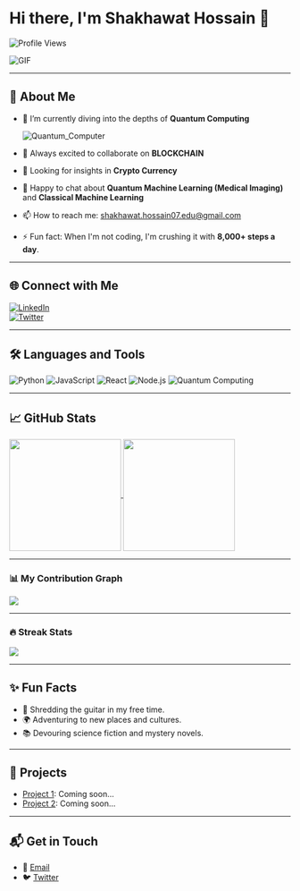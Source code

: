 # Hi there, I'm Shakhawat Hossain 👋
![Profile Views](https://komarev.com/ghpvc/?username=shakhawathossain07&color=brightgreen)

![GIF](https://media.giphy.com/media/26xBwdIuRJiAIqHwA/giphy.gif)

---

## 🚀 About Me
- 🌱 I’m currently diving into the depths of **Quantum Computing**

  ![Quantum_Computer](https://github.com/user-attachments/assets/8cae2296-a2ac-4a73-8899-3ecbc87d2086)  
- 👯 Always excited to collaborate on **BLOCKCHAIN**
- 🤔 Looking for insights in **Crypto Currency**
- 💬 Happy to chat about **Quantum Machine Learning (Medical Imaging)** and **Classical Machine Learning**
- 📫 How to reach me: [shakhawat.hossain07.edu@gmail.com](mailto:shakhawat.hossain07.edu@gmail.com)  
- ⚡ Fun fact: When I'm not coding, I'm crushing it with **8,000+ steps a day**.  

---

## 🌐 Connect with Me
[![LinkedIn](https://img.shields.io/badge/LinkedIn-0077B5?style=for-the-badge&logo=linkedin&logoColor=white)](https://www.linkedin.com/in/shakhawathossain07/)  
[![Twitter](https://img.shields.io/badge/Twitter-1DA1F2?style=for-the-badge&logo=twitter&logoColor=white)](https://twitter.com/your-twitter-handle)  

---

## 🛠️ Languages and Tools
![Python](https://img.shields.io/badge/Python-3776AB?style=for-the-badge&logo=python&logoColor=white)
![JavaScript](https://img.shields.io/badge/JavaScript-F7DF1E?style=for-the-badge&logo=javascript&logoColor=white)
![React](https://img.shields.io/badge/React-20232A?style=for-the-badge&logo=react&logoColor=61DAFB)
![Node.js](https://img.shields.io/badge/Node.js-339933?style=for-the-badge&logo=nodedotjs&logoColor=white)
![Quantum Computing](https://img.shields.io/badge/Quantum%20Computing-4D4D4D?style=for-the-badge&logo=quantum-computing&logoColor=white)

---

## 📈 GitHub Stats
<a href="https://github.com/shakhawathossain07">
  <img height=200 align="center" src="https://github-readme-stats.vercel.app/api?username=shakhawathossain07&show_icons=true&count_private=true&hide=stars&theme=radical&hide_border=true&bg_color=45,000046,1CB5E0&title_color=ffffff&text_color=ffffff" />
</a>
<a href="https://github.com/shakhawathossain07">
  <img height=200 align="center" src="https://github-readme-stats.vercel.app/api/top-langs?username=shakhawathossain07&layout=compact&langs_count=8&theme=radical&hide_border=true&bg_color=45,1CB5E0,000046&title_color=ffffff&text_color=ffffff" />
</a>

---

### 📊 My Contribution Graph
<a href="https://github.com/shakhawathossain07">
  <img align="center" src="https://github-readme-activity-graph.vercel.app/graph?username=shakhawathossain07&theme=react-dark&area=true&hide_border=true&custom_title=My%20Activity%20Graph" />
</a>

---

### 🔥 Streak Stats
<a href="https://github.com/shakhawathossain07">
  <img align="center" src="https://github-readme-streak-stats.herokuapp.com/?user=shakhawathossain07&theme=radical&hide_border=true&ring=1CB5E0&fire=1CB5E0&currStreakNum=ffffff&currStreakLabel=ffffff" />
</a>

---

## ✨ Fun Facts
- 🎸 Shredding the guitar in my free time.  
- 🌍 Adventuring to new places and cultures.  
- 📚 Devouring science fiction and mystery novels.  

---

## 💼 Projects
- [Project 1](https://github.com/shakhawathossain07/project1): Coming soon...  
- [Project 2](https://github.com/shakhawathossain07/project2): Coming soon...  

---

## 📬 Get in Touch
- 📧 [Email](mailto:shakhawat.hossain07.edu@gmail.com)  
- 🐦 [Twitter](https://twitter.com/your-twitter-handle)  
